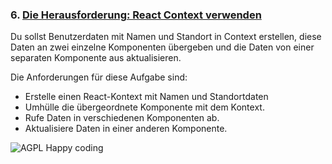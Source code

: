 ### 6. [Die Herausforderung: React Context verwenden](https://kentcdodds.com/blog/how-to-use-react-context-effectively)

Du sollst Benutzerdaten mit Namen und Standort in Context erstellen, diese Daten an zwei einzelne Komponenten übergeben und die Daten von einer separaten Komponente aus aktualisieren.

Die Anforderungen für diese Aufgabe sind:

- Erstelle einen React-Kontext mit Namen und Standortdaten
- Umhülle die übergeordnete Komponente mit dem Kontext.
- Rufe Daten in verschiedenen Komponenten ab.
- Aktualisiere Daten in einer anderen Komponente.

![AGPL Happy coding](https://img.shields.io/badge/Happy_coding-</>-blue.svg)